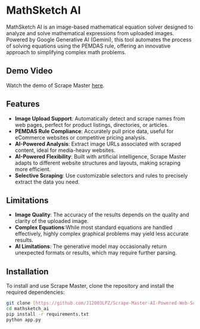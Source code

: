 # MathSketch AI

MathSketch AI is an image-based mathematical equation solver designed to analyze and solve mathematical expressions from uploaded images. Powered by Google Generative AI (Gemini), this tool automates the process of solving equations using the PEMDAS rule, offering an innovative approach to simplifying complex math problems.

## Demo Video

Watch the demo of Scrape Master [here](https://res.cloudinary.com/dakw2jqjp/video/upload/v1725817990/video/Scrape-Master-AI-Powered-Web-Scraping-Tool/Screen_Recording_2024-09-08_112357_zmygqo.mp4).

## Features

- **Image Upload Support**: Automatically detect and scrape names from web pages, perfect for product listings, directories, or articles.
- **PEMDAS Rule Compliance**: Accurately pull price data, useful for eCommerce websites or competitive pricing analysis.
- **AI-Powered Analysis**: Extract image URLs associated with scraped content, ideal for media-heavy websites.
- **AI-Powered Flexibility**: Built with artificial intelligence, Scrape Master adapts to different website structures and layouts, making scraping more efficient.
- **Selective Scraping**: Use customizable selectors and rules to precisely extract the data you need.

## Limitations

- **Image Quality**: The accuracy of the results depends on the quality and clarity of the uploaded image.
- **Complex Equations**:While most standard equations are handled effectively, highly complex graphical problems may yield less accurate results.
- **AI Limitations**: The generative model may occasionally return unexpected formats or results, which may require further parsing.

## Installation

To install and use Scrape Master, clone the repository and install the required dependencies:

```bash
git clone [https://github.com/J12003LPZ/Scrape-Master-AI-Powered-Web-Scraping-Tool.git]
cd mathsketch_ai
pip install -r requirements.txt
python app.py
